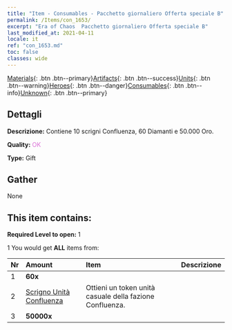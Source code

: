 ```yaml
---
title: "Item - Consumables - Pacchetto giornaliero Offerta speciale B"
permalink: /Items/con_1653/
excerpt: "Era of Chaos  Pacchetto giornaliero Offerta speciale B"
last_modified_at: 2021-04-11
locale: it
ref: "con_1653.md"
toc: false
classes: wide
---
```

 [Materials](/it/Items/){: .btn .btn--primary}[Artifacts](/it/Items/Artifacts/){: .btn .btn--success}[Units](/it/Items/Units/){: .btn .btn--warning}[Heroes](/it/Items/Heroes/){: .btn .btn--danger}[Consumables](/it/Items/Consumables/){: .btn .btn--info}[Unknown](/it/Items/Unknown/){: .btn .btn--primary}

## Dettagli
 **Descrizione:** Contiene 10 scrigni Confluenza, 60 Diamanti e 50.000 Oro.

 **Quality:** <span style="color: #DA70D6">OK</span>

 **Type:** Gift

## Gather

  None

## This item contains:

 **Required Level to open:** 1

 1 You would get **ALL** items  from:

  | Nr | Amount |     Item    | Descrizione |
  |:---|:-------|:------------|:-----------:|
  | 1 |  **60x** | <i class="fas fa-gem"/> |  | 
  | 2 | [Scrigno Unità Confluenza](/it/Items/con_1275/) | Ottieni un token unità casuale della fazione Confluenza. | 
  | 3 |  **50000x** | <i class="fas fa-coins"/> |  | 
